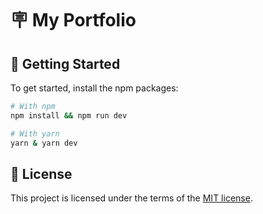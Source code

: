 # 🪧 My Portfolio

## 🚀 Getting Started

To get started, install the npm packages:

```sh
# With npm
npm install && npm run dev

# With yarn
yarn & yarn dev
```

## 🔑 License

This project is licensed under the terms of the [MIT license](/LICENSE).
